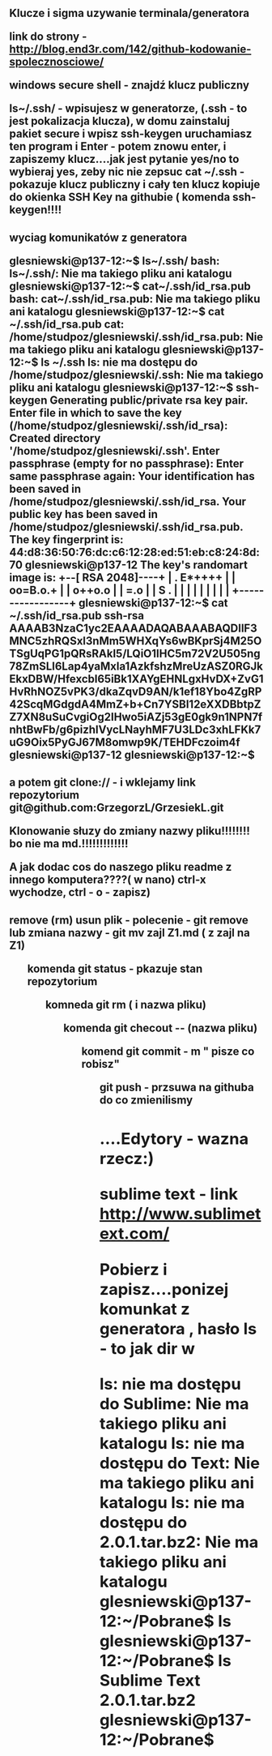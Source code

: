 <h2>Klucze i sigma uzywanie terminala/generatora

link do strony - http://blog.end3r.com/142/github-kodowanie-spolecznosciowe/

windows secure shell - znajdź klucz publiczny

ls~/.ssh/ - wpisujesz w generatorze, (.ssh - to jest pokalizacja klucza), w domu zainstaluj pakiet secure i wpisz ssh-keygen
uruchamiasz ten program i Enter - potem znowu enter, i zapiszemy klucz....jak jest pytanie yes/no to wybieraj yes, zeby nic nie zepsuc
cat ~/.ssh - pokazuje klucz publiczny i cały ten klucz kopiuje do okienka  SSH Key na githubie ( komenda ssh-keygen!!!!

<h2>wyciag komunikatów z generatora

glesniewski@p137-12:~$ ls~/.ssh/
bash: ls~/.ssh/: Nie ma takiego pliku ani katalogu
glesniewski@p137-12:~$ cat~/.ssh/id_rsa.pub
bash: cat~/.ssh/id_rsa.pub: Nie ma takiego pliku ani katalogu
glesniewski@p137-12:~$ cat ~/.ssh/id_rsa.pub
cat: /home/studpoz/glesniewski/.ssh/id_rsa.pub: Nie ma takiego pliku ani katalogu
glesniewski@p137-12:~$ ls ~/.ssh
ls: nie ma dostępu do /home/studpoz/glesniewski/.ssh: Nie ma takiego pliku ani katalogu
glesniewski@p137-12:~$ ssh-keygen 
Generating public/private rsa key pair.
Enter file in which to save the key (/home/studpoz/glesniewski/.ssh/id_rsa): 
Created directory '/home/studpoz/glesniewski/.ssh'.
Enter passphrase (empty for no passphrase): 
Enter same passphrase again: 
Your identification has been saved in /home/studpoz/glesniewski/.ssh/id_rsa.
Your public key has been saved in /home/studpoz/glesniewski/.ssh/id_rsa.pub.
The key fingerprint is:
44:d8:36:50:76:dc:c6:12:28:ed:51:eb:c8:24:8d:70 glesniewski@p137-12
The key's randomart image is:
+--[ RSA 2048]----+
|    . E*++++     |
|     oo=B.o.+    |
|      o++o.o     |
|       =.o       |
|        S .      |
|                 |
|                 |
|                 |
|                 |
+-----------------+
glesniewski@p137-12:~$ cat ~/.ssh/id_rsa.pub
ssh-rsa AAAAB3NzaC1yc2EAAAADAQABAAABAQDIlF3MNC5zhRQSxl3nMm5WHXqYs6wBKprSj4M25OTSgUqPG1pQRsRAkI5/LQiO1IHC5m72V2U505ng78ZmSLI6Lap4yaMxla1AzkfshzMreUzASZ0RGJkEkxDBW/Hfexcbl65iBk1XAYgEHNLgxHvDX+ZvG1HvRhNOZ5vPK3/dkaZqvD9AN/k1ef18Ybo4ZgRP42ScqMGdgdA4MmZ+b+Cn7YSBI12eXXDBbtpZZ7XN8uSuCvgiOg2IHwo5iAZj53gE0gk9n1NPN7fnhtBwFb/g6pizhIVycLNayhMF7U3LDc3xhLFKk7uG9Oix5PyGJ67M8omwp9K/TEHDFczoim4f glesniewski@p137-12
glesniewski@p137-12:~$ 

<h2>a potem git clone:// - i wklejamy link repozytorium git@github.com:GrzegorzL/GrzesiekL.git

Klonowanie słuzy do zmiany nazwy pliku!!!!!!!! bo nie ma md.!!!!!!!!!!!!!

A jak dodac cos do naszego pliku readme z innego komputera????( w nano) ctrl-x wychodze, ctrl - o - zapisz)

<h2>remove (rm) usun plik - polecenie - git remove lub zmiana nazwy - git mv zajl Z1.md ( z zajl na Z1)

<ol>komenda git status - pkazuje stan repozytorium
<ol>komneda git rm ( i nazwa pliku)
<ol>komenda git checout -- (nazwa pliku)
<ol> komend git commit - m " pisze co robisz"
<ol> git push - przsuwa na githuba do co zmienilismy

<h2> ....Edytory - wazna rzecz:)

 sublime text - link http://www.sublimetext.com/


Pobierz i zapisz....ponizej komunkat z generatora , hasło ls - to jak dir w 

ls: nie ma dostępu do Sublime: Nie ma takiego pliku ani katalogu
ls: nie ma dostępu do Text: Nie ma takiego pliku ani katalogu
ls: nie ma dostępu do 2.0.1.tar.bz2: Nie ma takiego pliku ani katalogu
glesniewski@p137-12:~/Pobrane$ ls
glesniewski@p137-12:~/Pobrane$ ls
Sublime Text 2.0.1.tar.bz2
glesniewski@p137-12:~/Pobrane$ 





